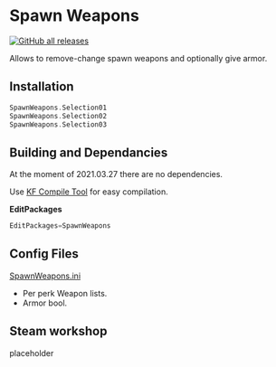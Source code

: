 # Spawn Weapons

[![GitHub all releases](https://img.shields.io/github/downloads/InsultingPros/SpawnWeapons/total)](https://github.com/InsultingPros/SpawnWeapons/releases)

Allows to remove-change spawn weapons and optionally give armor.

## Installation

```cpp
SpawnWeapons.Selection01
SpawnWeapons.Selection02
SpawnWeapons.Selection03
```

## Building and Dependancies

At the moment of 2021.03.27 there are no dependencies.

Use [KF Compile Tool](https://github.com/InsultingPros/KFCompileTool) for easy compilation.

**EditPackages**

```cpp
EditPackages=SpawnWeapons
```

## Config Files

[SpawnWeapons.ini](Configs/SpawnWeapons.ini 'main config')

* Per perk Weapon lists.
* Armor bool.

## Steam workshop

placeholder
